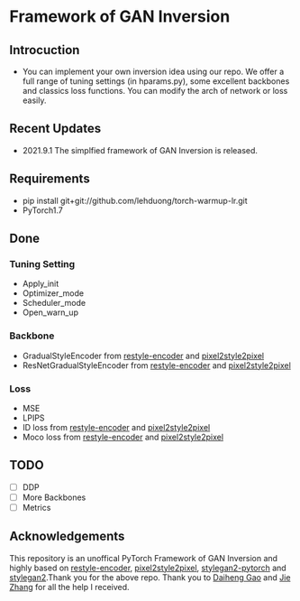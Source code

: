 # Framework of GAN Inversion

## Introcuction
* You can implement your own inversion idea using our repo. We offer a full range of tuning settings (in hparams.py), some excellent backbones and classics loss functions. You can modify the arch of network or loss easily.

## Recent Updates
* 2021.9.1 The simplfied framework of GAN Inversion is released.

## Requirements
* pip install git+git://github.com/lehduong/torch-warmup-lr.git
* PyTorch1.7

## Done
### Tuning Setting
* Apply_init
* Optimizer_mode
* Scheduler_mode
* Open_warn_up

### Backbone
* GradualStyleEncoder from [restyle-encoder](https://github.com/yuval-alaluf/restyle-encoder) and [pixel2style2pixel](https://github.com/eladrich/pixel2style2pixel)
* ResNetGradualStyleEncoder from [restyle-encoder](https://github.com/yuval-alaluf/restyle-encoder) and [pixel2style2pixel](https://github.com/eladrich/pixel2style2pixel)


### Loss
* MSE
* LPIPS
* ID loss from [restyle-encoder](https://github.com/yuval-alaluf/restyle-encoder) and [pixel2style2pixel](https://github.com/eladrich/pixel2style2pixel)
* Moco loss from [restyle-encoder](https://github.com/yuval-alaluf/restyle-encoder) and [pixel2style2pixel](https://github.com/eladrich/pixel2style2pixel)

## TODO
- [ ] DDP
- [ ] More Backbones
- [ ] Metrics

## Acknowledgements
This repository is an unoffical PyTorch Framework of GAN Inversion and highly based on [restyle-encoder](https://github.com/yuval-alaluf/restyle-encoder), [pixel2style2pixel](https://github.com/eladrich/pixel2style2pixel), [stylegan2-pytorch](https://github.com/rosinality/stylegan2-pytorch) and [stylegan2](https://github.com/NVlabs/stylegan2).Thank you for the above repo. Thank you to [Daiheng Gao](https://github.com/tomguluson92) and [Jie Zhang](https://scholar.google.com.hk/citations?user=gBkYZeMAAAAJ) for all the help I received.
